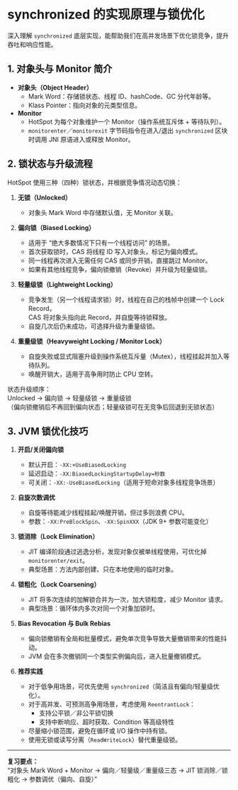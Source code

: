 # synchronized 的实现原理与锁优化

深入理解 `synchronized` 底层实现，能帮助我们在高并发场景下优化锁竞争，提升吞吐和响应性能。

## 1. 对象头与 Monitor 简介  
- **对象头（Object Header）**  
  - Mark Word：存储锁状态、线程 ID、hashCode、GC 分代年龄等。  
  - Klass Pointer：指向对象的元类型信息。  
- **Monitor**  
  - HotSpot 为每个对象维护一个 Monitor（操作系统互斥体 + 等待队列）。  
  - `monitorenter`／`monitorexit` 字节码指令在进入/退出 `synchronized` 区块时调用 JNI 原语进入或释放 Monitor。

## 2. 锁状态与升级流程  
HotSpot 使用三种（四种）锁状态，并根据竞争情况动态切换：

1. **无锁（Unlocked）**  
   - 对象头 Mark Word 中存储默认值，无 Monitor 关联。

2. **偏向锁（Biased Locking）**  
   - 适用于 “绝大多数情况下只有一个线程访问” 的场景。  
   - 首次获取锁时，CAS 将线程 ID 写入对象头，标记为偏向模式。  
   - 同一线程再次进入无需任何 CAS 或同步开销，直接跳过 Monitor。  
   - 如果有其他线程竞争，偏向锁撤销（Revoke）并升级为轻量级锁。

3. **轻量级锁（Lightweight Locking）**  
   - 竞争发生（另一个线程请求锁）时，线程在自己的栈帧中创建一个 Lock Record，  
     CAS 将对象头指向此 Record，并自旋等待锁释放。  
   - 自旋几次后仍未成功，可选择升级为重量级锁。  

4. **重量级锁（Heavyweight Locking / Monitor Lock）**  
   - 自旋失败或显式阻塞升级到操作系统互斥量（Mutex），线程挂起并加入等待队列。  
   - 唤醒开销大，适用于高争用时防止 CPU 空转。

状态升级顺序：  
Unlocked → 偏向锁 → 轻量级锁 → 重量级锁  
（偏向锁撤销后不再回到偏向状态；轻量级锁可在无竞争后回退到无锁状态）

## 3. JVM 锁优化技巧

1. **开启/关闭偏向锁**  
   - 默认开启：`-XX:+UseBiasedLocking`  
   - 延迟启动：`-XX:BiasedLockingStartupDelay=秒数`  
   - 可关闭：`-XX:-UseBiasedLocking`（适用于短命对象多线程竞争场景）

2. **自旋次数调优**  
   - 自旋等待能减少线程挂起/唤醒开销，但过多则浪费 CPU。  
   - 参数：`-XX:PreBlockSpin`、`-XX:SpinXXX`（JDK 9+ 参数可能变化）  

3. **锁消除（Lock Elimination）**  
   - JIT 编译阶段通过逃逸分析，发现对象仅被单线程使用，可优化掉 `monitorenter/exit`。  
   - 典型场景：方法内部创建、只在本地使用的临时对象。

4. **锁粗化（Lock Coarsening）**  
   - JIT 将多次连续的加解锁合并为一次，加大锁粒度，减少 Monitor 请求。  
   - 典型场景：循环体内多次对同一个对象加锁时。

5. **Bias Revocation 与 Bulk Rebias**  
   - 偏向锁撤销有全局和批量模式，避免单次竞争导致大量撤销带来的性能抖动。  
   - JVM 会在多次撤销同一个类型实例偏向后，进入批量撤销模式。

6. **推荐实践**  
   - 对于低争用场景，可优先使用 `synchronized`（简洁且有偏向/轻量级优化）。  
   - 对于高并发、可预测高争用场景，考虑使用 `ReentrantLock`：  
     - 支持公平锁／非公平锁切换  
     - 支持中断响应、超时获取、Condition 等高级特性  
   - 尽量缩小锁范围，避免在循环或 I/O 操作中持有锁。  
   - 使用无锁或读写分离（`ReadWriteLock`）替代重量级锁。

---

**复习要点：**  
“对象头 Mark Word + Monitor → 偏向／轻量级／重量级三态 → JIT 锁消除／锁粗化 → 参数调优（偏向、自旋）”